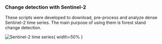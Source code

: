 ### Change detection with Sentinel-2
These scripts were developed to download, pre-process and analyze dense Sentinel-2 time series. 
The main purpose of using them is forest stand change detection.

![Sentinel-2 time series](milicz_DATA.jpg){ width=50% }
